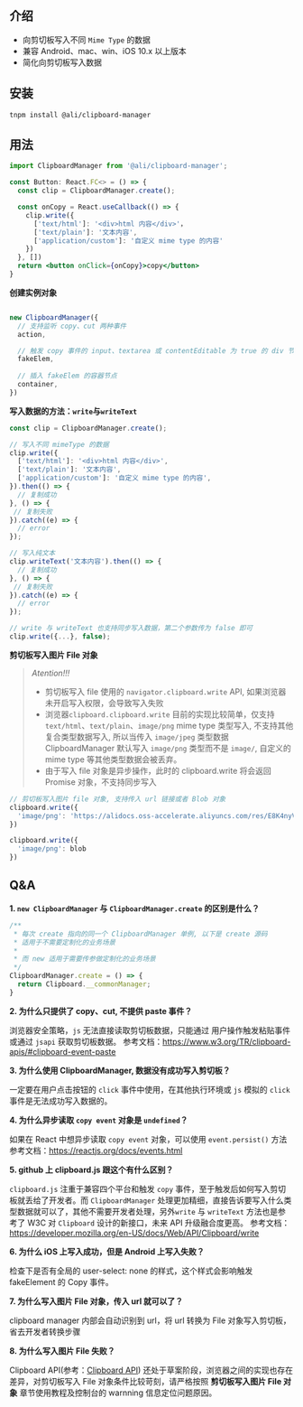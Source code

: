 ## 介绍
* 向剪切板写入不同 `Mime Type` 的数据
* 兼容 Android、mac、win、iOS 10.x 以上版本
* 简化向剪切板写入数据


## 安装

```
tnpm install @ali/clipboard-manager
```

## 用法

```jsx
import ClipboardManager from '@ali/clipboard-manager';

const Button: React.FC<> = () => {
  const clip = ClipboardManager.create();

  const onCopy = React.useCallback(() => {
    clip.write({
      ['text/html']: '<div>html 内容</div>'，
      ['text/plain']: '文本内容',
      ['application/custom']: '自定义 mime type 的内容'
    })
  }, [])
  return <button onClick={onCopy}>copy</button>
}
```

**创建实例对象**
```jsx

new ClipboardManager({
  // 支持监听 copy、cut 两种事件
  action,

  // 触发 copy 事件的 input、textarea 或 contentEditable 为 true 的 div 节点
  fakeElem,
  
  // 插入 fakeElem 的容器节点
  container,
})
```

**写入数据的方法：`write`与`writeText`**
```jsx
const clip = ClipboardManager.create();

// 写入不同 mimeType 的数据
clip.write({
  ['text/html']: '<div>html 内容</div>',
  ['text/plain']: '文本内容',
  ['application/custom']: '自定义 mime type 的内容',
}).then(() => {
  // 复制成功
}, () => {
 // 复制失败
}).catch((e) => {
  // error
});

// 写入纯文本
clip.writeText('文本内容').then(() => {
  // 复制成功
}, () => {
 // 复制失败
}).catch((e) => {
  // error
});

// write 与 writeText 也支持同步写入数据，第二个参数传为 false 即可
clip.write({...}, false);
```

**剪切板写入图片 File 对象**
> *Atention!!!*
> * 剪切板写入 file 使用的 `navigator.clipboard.write` API, 如果浏览器未开启写入权限，会导致写入失败
> * 浏览器`clipboard.clipboard.write` 目前的实现比较简单，仅支持 `text/html`、`text/plain`、`image/png` mime type 类型写入, 不支持其他复合类型数据写入, 所以当传入 `image/jpeg` 类型数据 ClipboardManager 默认写入 `image/png` 类型而不是 `image/`, 自定义的 mime type 等其他类型数据会被丢弃。
> * 由于写入 file 对象是异步操作，此时的 clipboard.write 将会返回 Promise 对象，不支持同步写入

```jsx
// 剪切板写入图片 file 对象, 支持传入 url 链接或者 Blob 对象
clipboard.write({
  'image/png': 'https://alidocs.oss-accelerate.aliyuncs.com/res/E8K4nyVo6RapqLbj/img/c0d39b35-0c85-46f4-92d7-8f008cd26da6.jpeg'
})

clipboard.write({
  'image/png': blob
})
```

## Q&A

**1. `new ClipboardManager` 与 `ClipboardManager.create` 的区别是什么？**
```jsx
/**
 * 每次 create 指向的同一个 ClipboardManager 单例, 以下是 create 源码
 * 适用于不需要定制化的业务场景
 * 
 * 而 new 适用于需要传参做定制化的业务场景
 */
ClipboardManager.create = () => {
  return Clipboard.__commonManager;
}
```

**2. 为什么只提供了 copy、cut, 不提供 paste 事件？**

浏览器安全策略，`js` 无法直接读取剪切板数据，只能通过 用户操作触发粘贴事件或通过 `jsapi` 获取剪切板数据。
参考文档：https://www.w3.org/TR/clipboard-apis/#clipboard-event-paste



**3. 为什么使用 ClipboardManager, 数据没有成功写入剪切板？**

一定要在用户点击按钮的 `click` 事件中使用，在其他执行环境或 `js` 模拟的 `click` 事件是无法成功写入数据的。

**4. 为什么异步读取 `copy event` 对象是 `undefined`？**

如果在 React 中想异步读取 `copy event` 对象，可以使用 `event.persist()` 方法
参考文档：https://reactjs.org/docs/events.html

**5. github 上 clipboard.js 跟这个有什么区别？**

`clipboard.js` 注重于兼容四个平台和触发 `copy` 事件，至于触发后如何写入剪切板就丢给了开发者。而 `ClipboardManager` 处理更加精细，直接告诉要写入什么类型数据就可以了，其他不需要开发者处理，另外`write` 与 `writeText` 方法也是参考了 W3C 对 `Clipboard` 设计的新接口，未来 API 升级融合度更高。
参考文档：https://developer.mozilla.org/en-US/docs/Web/API/Clipboard/write

**6. 为什么 iOS 上写入成功，但是 Android 上写入失败？**

检查下是否有全局的 user-select: none 的样式，这个样式会影响触发 fakeElement 的 Copy 事件。

**7. 为什么写入图片 File 对象，传入 url 就可以了？**

clipboard manager 内部会自动识别到 url，将 url 转换为 File 对象写入剪切板，省去开发者转换步骤

**8. 为什么写入图片 File 失败？**

Clipboard API(参考：[Clipboard API](https://juejin.cn/post/6979763242134405128)) 还处于草案阶段，浏览器之间的实现也存在差异，对剪切板写入 File 对象条件比较苛刻，请严格按照 **剪切板写入图片 File 对象** 章节使用教程及控制台的 warnning 信息定位问题原因。

